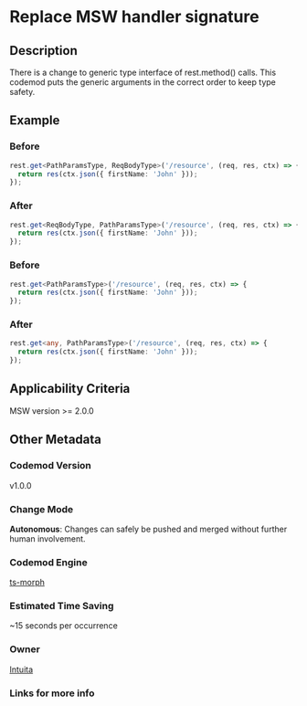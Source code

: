 # Replace MSW handler signature

## Description

There is a change to generic type interface of rest.method() calls. This codemod puts the generic arguments in the correct order to keep type safety.

## Example

### Before

```ts
rest.get<PathParamsType, ReqBodyType>('/resource', (req, res, ctx) => {
  return res(ctx.json({ firstName: 'John' }));
});
```

### After

```ts
rest.get<ReqBodyType, PathParamsType>('/resource', (req, res, ctx) => {
  return res(ctx.json({ firstName: 'John' }));
});
```

### Before

```ts
rest.get<PathParamsType>('/resource', (req, res, ctx) => {
  return res(ctx.json({ firstName: 'John' }));
});
```

### After

```ts
rest.get<any, PathParamsType>('/resource', (req, res, ctx) => {
  return res(ctx.json({ firstName: 'John' }));
});
```

## Applicability Criteria

MSW version >= 2.0.0

## Other Metadata

### Codemod Version

v1.0.0

### Change Mode

**Autonomous**: Changes can safely be pushed and merged without further human involvement.

### **Codemod Engine**

[ts-morph](https://github.com/dsherret/ts-morph)

### Estimated Time Saving

~15 seconds per occurrence

### Owner

[Intuita](https://github.com/intuita-inc)

### Links for more info
